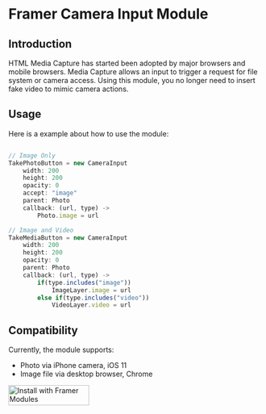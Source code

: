 # Framer Camera Input Module

## Introduction
HTML Media Capture has started been adopted by major browsers and mobile browsers. Media Capture allows an input to trigger a request for file system or camera access. Using this module, you no longer need to insert fake video to mimic camera actions.

## Usage
Here is a example about how to use the module:

```javascript

// Image Only
TakePhotoButton = new CameraInput
	width: 200
	height: 200
	opacity: 0
	accept: "image"
	parent: Photo
	callback: (url, type) -> 
		Photo.image = url

// Image and Video
TakeMediaButton = new CameraInput
	width: 200
	height: 200
	opacity: 0
	parent: Photo
	callback: (url, type) -> 
		if(type.includes("image"))
			ImageLayer.image = url
		else if(type.includes("video"))
			VideoLayer.video = url

```
## Compatibility
Currently, the module supports:
- Photo via iPhone camera, iOS 11
- Image file via desktop browser, Chrome


<a href='https://open.framermodules.com/<MODULE NAME>'>
    <img alt='Install with Framer Modules'
    src='https://www.framermodules.com/assets/badge@2x.png' width='160' height='40' />
</a>
